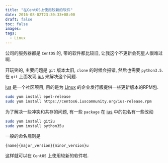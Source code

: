 ```yaml
---
title: "在CentOS上使用较新的软件"
date: 2016-08-02T23:30:33+08:00
draft: false
toc: false
images:
tags: 
  - Linux
---
```


公司的服务器都是 `CentOS` 的, 带的软件都比较旧, 让我这个不更新会死星人很难过啊.

开玩笑的, 主要问题是 `git` 版本太旧, `clone` 的时候会报错, 然后也需要 `python3.5`. 在 `git` 上面发现 [ius](https://ius.io/) 来解决这个问题.

[ius](https://ius.io/) 是一个社区项目, 目的是为 [Linux](https://www.kernel.org/) 的企业发行版提供一些更新版本的RPM包.

```bash
sudo yum install epel-release
sudo yum install https://centos6.iuscommunity.org/ius-release.rpm
```

为了解决一些冲突和共存的问题, 有一些 `package` 在 [ius](https://ius.io/) 中的包名有一些改动

```bash
sudo yum install git2u
sudo yum install python35u
```

一般的命名规则是

`{name}{major_version}{minor_version}u`

这样就可以在 `CentOS` 上使用较新的软件啦.
